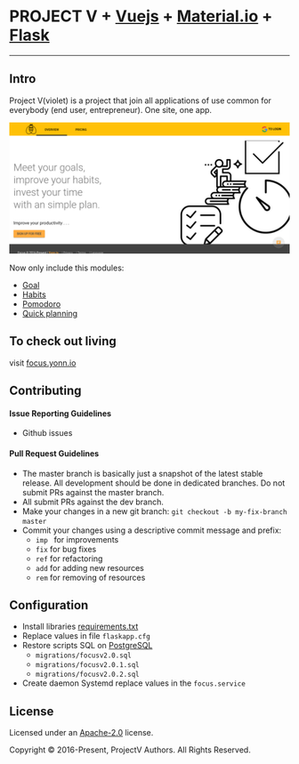 # **PROJECT V** +  [Vuejs](https://vuejs.org) + [Material.io](https://material.io/) + [Flask](http://flask.pocoo.org/)
---

## Intro

Project V(violet) is a project that join all applications of use common
for everybody (end user, entrepreneur). One site, one app.

![Focus](screenshot/Focus.png)

Now only include this modules:

* [Goal]()
* [Habits]()
* [Pomodoro]()
* [Quick planning]()

## To check out living
visit [focus.yonn.io](http://violet-y0n.rhcloud.com/)


## Contributing
#### Issue Reporting Guidelines
* Github issues

#### Pull Request Guidelines
* The master branch is basically just a snapshot of the latest stable release.
  All development should be done in dedicated branches.
  Do not submit PRs against the master branch.
* All submit PRs against the dev branch.
* Make your changes in a new git branch:
  ``git checkout -b my-fix-branch master``
* Commit your changes using a descriptive commit message and prefix:
    * ``imp `` for improvements
    * ``fix`` for bug fixes
    * ``ref`` for refactoring
    * ``add`` for adding new resources
    * ``rem`` for removing of resources

## Configuration
* Install libraries [requirements.txt](requirements.txt)
* Replace values in file ``flaskapp.cfg``
* Restore scripts SQL on [PostgreSQL](www.postgresql.org)
    * ``migrations/focusv2.0.sql``
    * ``migrations/focusv2.0.1.sql``
    * ``migrations/focusv2.0.2.sql``
* Create daemon Systemd replace values in the ``focus.service``



## License

Licensed under an [Apache-2.0](LICENSE) license.

Copyright © 2016-Present, ProjectV Authors. All Rights Reserved.